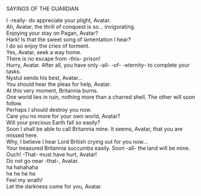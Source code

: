 SAYINGS OF THE GUARDIAN  
  
I -really- do appreciate your plight, Avatar.  
Ah, Avatar, the thrill of conquest is so... invigorating.  
Enjoying your stay on Pagan, Avatar?  
Hark! Is that the sweet song of lamentation I hear?  
I do so enjoy the cries of torment.  
Yes, Avatar, seek a way home.  
There is no escape from -this- prison!  
Hurry, Avatar. After all, you have only -all- -of- -eternity- to complete your tasks.  
Nystul sends his best, Avatar...  
You should hear the pleas for help, Avatar.  
At this very moment, Britannia burns.  
One world lies in ruin, nothing more than a charred shell. The other will soon follow.  
Perhaps I should destroy you now.  
Care you no more for your own world, Avatar?  
Will your precious Earth fall so easily?  
Soon I shall be able to call Britannia mine. It seems, Avatar, that you are missed here.  
Why, I believe I hear Lord British crying out for you now...  
Your treasured Britannia succumbs easily. Soon -all- the land will be mine.  
Ouch! -That- must have hurt, Avatar!  
Do not go near -that-, Avatar.  
ha hahahaha  
he he he he  
Feel my wrath!  
Let the darkness come for you, Avatar.